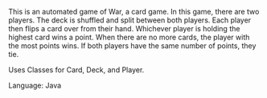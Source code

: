 This is an automated game of War, a card game. 
In this game, there are two players. 
The deck is shuffled and split between both players. 
Each player then flips a card over from their hand. Whichever player is holding the highest card wins a point. 
When there are no more cards, the player with the most points wins. 
If both players have the same number of points, they tie. 

Uses Classes for Card, Deck, and Player. 

Language: Java
